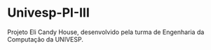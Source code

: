 # Univesp-PI-III
Projeto Eli Candy House, desenvolvido pela turma de Engenharia da Computação da UNIVESP.
